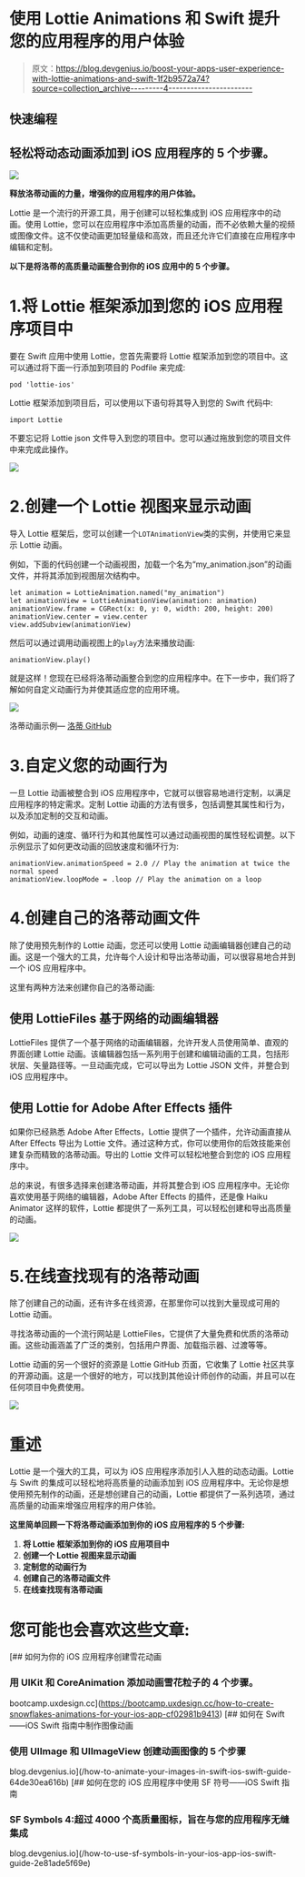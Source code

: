 # 使用 Lottie Animations 和 Swift 提升您的应用程序的用户体验

> 原文：<https://blog.devgenius.io/boost-your-apps-user-experience-with-lottie-animations-and-swift-1f2b9572a74?source=collection_archive---------4----------------------->

## 快速编程

## 轻松将动态动画添加到 iOS 应用程序的 5 个步骤。

![](img/b70e02a5a7de83aeb50c817050235ecf.png)

**释放洛蒂动画的力量，增强你的应用程序的用户体验。**

Lottie 是一个流行的开源工具，用于创建可以轻松集成到 iOS 应用程序中的动画。使用 Lottie，您可以在应用程序中添加高质量的动画，而不必依赖大量的视频或图像文件。这不仅使动画更加轻量级和高效，而且还允许它们直接在应用程序中编辑和定制。

**以下是将洛蒂的高质量动画整合到你的 iOS 应用中的 5 个步骤。**

# 1.将 Lottie 框架添加到您的 iOS 应用程序项目中

要在 Swift 应用中使用 Lottie，您首先需要将 Lottie 框架添加到您的项目中。这可以通过将下面一行添加到项目的 Podfile 来完成:

```
pod 'lottie-ios'
```

Lottie 框架添加到项目后，可以使用以下语句将其导入到您的 Swift 代码中:

```
import Lottie
```

不要忘记将 Lottie json 文件导入到您的项目中。您可以通过拖放到您的项目文件中来完成此操作。

![](img/9aa81553801a7f53ee7434c961ae9ac8.png)

# 2.创建一个 Lottie 视图来显示动画

导入 Lottie 框架后，您可以创建一个`LOTAnimationView`类的实例，并使用它来显示 Lottie 动画。

例如，下面的代码创建一个动画视图，加载一个名为“my_animation.json”的动画文件，并将其添加到视图层次结构中。

```
let animation = LottieAnimation.named("my_animation")
let animationView = LottieAnimationView(animation: animation)
animationView.frame = CGRect(x: 0, y: 0, width: 200, height: 200)
animationView.center = view.center
view.addSubview(animationView)
```

然后可以通过调用动画视图上的`play`方法来播放动画:

```
animationView.play()
```

就是这样！您现在已经将洛蒂动画整合到您的应用程序中。在下一步中，我们将了解如何自定义动画行为并使其适应您的应用环境。

![](img/28ee52bab686d35132cbef3cb4c967c6.png)

洛蒂动画示例— [洛蒂 GitHub](https://github.com/airbnb/lottie-ios)

# 3.自定义您的动画行为

一旦 Lottie 动画被整合到 iOS 应用程序中，它就可以很容易地进行定制，以满足应用程序的特定需求。定制 Lottie 动画的方法有很多，包括调整其属性和行为，以及添加定制的交互和动画。

例如，动画的速度、循环行为和其他属性可以通过动画视图的属性轻松调整。以下示例显示了如何更改动画的回放速度和循环行为:

```
animationView.animationSpeed = 2.0 // Play the animation at twice the normal speed
animationView.loopMode = .loop // Play the animation on a loop
```

# 4.创建自己的洛蒂动画文件

除了使用预先制作的 Lottie 动画，您还可以使用 Lottie 动画编辑器创建自己的动画。这是一个强大的工具，允许每个人设计和导出洛蒂动画，可以很容易地合并到一个 iOS 应用程序中。

这里有两种方法来创建你自己的洛蒂动画:

## 使用 LottieFiles 基于网络的动画编辑器

LottieFiles 提供了一个基于网络的动画编辑器，允许开发人员使用简单、直观的界面创建 Lottie 动画。该编辑器包括一系列用于创建和编辑动画的工具，包括形状层、矢量路径等。一旦动画完成，它可以导出为 Lottie JSON 文件，并整合到 iOS 应用程序中。

## 使用 Lottie for Adobe After Effects 插件

如果你已经熟悉 Adobe After Effects，Lottie 提供了一个插件，允许动画直接从 After Effects 导出为 Lottie 文件。通过这种方式，你可以使用你的后效技能来创建复杂而精致的洛蒂动画。导出的 Lottie 文件可以轻松地整合到您的 iOS 应用程序中。

总的来说，有很多选择来创建洛蒂动画，并将其整合到 iOS 应用程序中。无论你喜欢使用基于网络的编辑器，Adobe After Effects 的插件，还是像 Haiku Animator 这样的软件，Lottie 都提供了一系列工具，可以轻松创建和导出高质量的动画。

![](img/370a4ae645e3e29513c375c071f31b61.png)

# 5.在线查找现有的洛蒂动画

除了创建自己的动画，还有许多在线资源，在那里你可以找到大量现成可用的 Lottie 动画。

寻找洛蒂动画的一个流行网站是 LottieFiles，它提供了大量免费和优质的洛蒂动画。这些动画涵盖了广泛的类别，包括用户界面、加载指示器、过渡等等。

Lottie 动画的另一个很好的资源是 Lottie GitHub 页面，它收集了 Lottie 社区共享的开源动画。这是一个很好的地方，可以找到其他设计师创作的动画，并且可以在任何项目中免费使用。

![](img/6dc944c7e4644f64505306aa23081fd8.png)

# **重述**

Lottie 是一个强大的工具，可以为 iOS 应用程序添加引人入胜的动态动画。Lottie 与 Swift 的集成可以轻松地将高质量的动画添加到 iOS 应用程序中。无论你是想使用预先制作的动画，还是想创建自己的动画，Lottie 都提供了一系列选项，通过高质量的动画来增强应用程序的用户体验。

**这里简单回顾一下将洛蒂动画添加到你的 iOS 应用程序的 5 个步骤:**

1.  **将 Lottie 框架添加到你的 iOS 应用项目中**
2.  **创建一个 Lottie 视图来显示动画**
3.  **定制您的动画行为**
4.  **创建自己的洛蒂动画文件**
5.  **在线查找现有洛蒂动画**

# 您可能也会喜欢这些文章:

[](https://bootcamp.uxdesign.cc/how-to-create-snowflakes-animations-for-your-ios-app-cf02981b9413) [## 如何为你的 iOS 应用程序创建雪花动画

### 用 UIKit 和 CoreAnimation 添加动画雪花粒子的 4 个步骤。

bootcamp.uxdesign.cc](https://bootcamp.uxdesign.cc/how-to-create-snowflakes-animations-for-your-ios-app-cf02981b9413) [](/how-to-animate-your-images-in-swift-ios-swift-guide-64de30ea616b) [## 如何在 Swift——iOS Swift 指南中制作图像动画

### 使用 UIImage 和 UIImageView 创建动画图像的 5 个步骤

blog.devgenius.io](/how-to-animate-your-images-in-swift-ios-swift-guide-64de30ea616b) [](/how-to-use-sf-symbols-in-your-ios-app-ios-swift-guide-2e81ade5f69e) [## 如何在您的 iOS 应用程序中使用 SF 符号——iOS Swift 指南

### SF Symbols 4:超过 4000 个高质量图标，旨在与您的应用程序无缝集成

blog.devgenius.io](/how-to-use-sf-symbols-in-your-ios-app-ios-swift-guide-2e81ade5f69e)